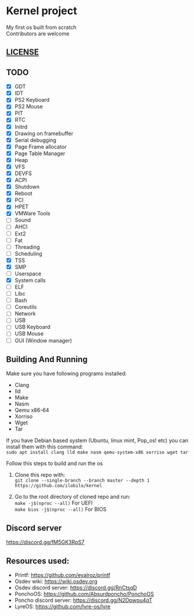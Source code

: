 # Kernel project
My first os built from scratch<br />
Contributors are welcome

## [LICENSE](LICENSE)

## TODO

- [x] GDT
- [x] IDT
- [x] PS2 Keyboard
- [x] PS2 Mouse
- [x] PIT
- [x] RTC
- [x] Initrd
- [x] Drawing on framebuffer
- [x] Serial debugging
- [x] Page Frame allocator
- [x] Page Table Manager
- [x] Heap
- [x] VFS
- [x] DEVFS
- [x] ACPI
- [x] Shutdown
- [x] Reboot
- [x] PCI
- [x] HPET
- [x] VMWare Tools
- [ ] Sound
- [ ] AHCI
- [ ] Ext2
- [ ] Fat
- [ ] Threading
- [ ] Scheduling
- [x] TSS
- [x] SMP
- [ ] Userspace
- [x] System calls
- [ ] ELF
- [ ] Libc
- [ ] Bash
- [ ] Coreutils
- [ ] Network
- [ ] USB
- [ ] USB Keyboard
- [ ] USB Mouse
- [ ] GUI (Window manager)

## Building And Running

Make sure you have following programs installed:
* Clang
* lld
* Make
* Nasm
* Qemu x86-64
* Xorriso
* Wget
* Tar

If you have Debian based system (Ubuntu, linux mint, Pop_os! etc) you can install them with this command:</br>
```sudo apt install clang lld make nasm qemu-system-x86 xorriso wget tar```

Follow this steps to build and run the os
1. Clone this repo with:</br>
``git clone --single-branch --branch master --depth 1 https://github.com/ilobilo/kernel``

2. Go to the root directory of cloned repo and run:<br />
``make -j$(nproc --all)`` For UEFI</br>
``make bios -j$(nproc --all)`` For BIOS</br>

## Discord server
https://discord.gg/fM5GK3RpS7

## Resources used:
* Printf: https://github.com/eyalroz/printf
* Osdev wiki: https://wiki.osdev.org
* Osdev discord server: https://discord.gg/RnCtsqD
* PonchoOS: https://github.com/Absurdponcho/PonchoOS
* Poncho discord server: https://discord.gg/N2Dpwpu4qT
* LyreOS: https://github.com/lyre-os/lyre
